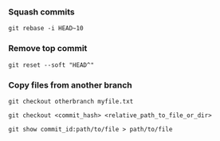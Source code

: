

### Squash commits
```
git rebase -i HEAD~10
```

### Remove top commit
```
git reset --soft "HEAD^"
```

### Copy files from another branch
```
git checkout otherbranch myfile.txt

git checkout <commit_hash> <relative_path_to_file_or_dir>

git show commit_id:path/to/file > path/to/file
```
